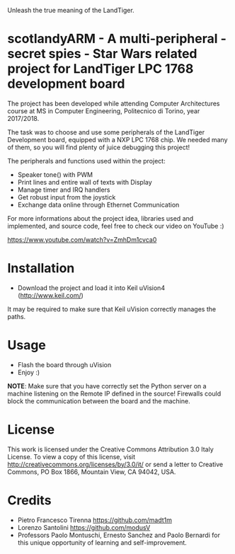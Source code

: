 Unleash the true meaning of the LandTiger.

# scotlandyARM - A multi-peripheral - secret spies - Star Wars related project for LandTiger LPC 1768 development board
The project has been developed while attending Computer Architectures course at MS in Computer Engineering, Politecnico di Torino, year 2017/2018.

The task was to choose and use some peripherals of the LandTiger Development board, equipped with a NXP LPC 1768 chip.
We needed many of them, so you will find plenty of juice debugging this project!

The peripherals and functions used within the project:

- Speaker tone() with PWM
- Print lines and entire wall of texts with Display
- Manage timer and IRQ handlers
- Get robust input from the joystick
- Exchange data online through Ethernet Communication

For more informations about the project idea, libraries used and implemented, and source code, feel free to check our video on YouTube :)

https://www.youtube.com/watch?v=ZmhDm1cvca0

# Installation
* Download the project and load it into Keil uVision4 (http://www.keil.com/)

It may be required to make sure that Keil uVision correctly manages
the paths.

# Usage
* Flash the board through uVision
* Enjoy :)

**NOTE**: 
Make sure that you have correctly set the Python server on a machine listening on the Remote IP defined in the source! Firewalls
could block the communication between the board and the machine.

# License
This work is licensed under the Creative Commons Attribution 3.0 Italy License.
To view a copy of this license, visit http://creativecommons.org/licenses/by/3.0/it/ or send a
letter to Creative Commons, PO Box 1866, Mountain View, CA 94042, USA.

# Credits
* Pietro Francesco Tirenna https://github.com/madt1m
* Lorenzo Santolini https://github.com/modusV
* Professors Paolo Montuschi, Ernesto Sanchez and Paolo Bernardi for this unique opportunity of learning and self-improvement.
